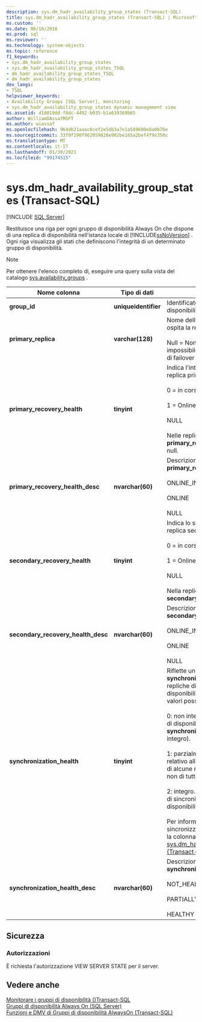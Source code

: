 ```yaml
---
description: sys.dm_hadr_availability_group_states (Transact-SQL)
title: sys.dm_hadr_availability_group_states (Transact-SQL) | Microsoft Docs
ms.custom: ''
ms.date: 06/10/2016
ms.prod: sql
ms.reviewer: ''
ms.technology: system-objects
ms.topic: reference
f1_keywords:
- sys.dm_hadr_availability_group_states
- sys.dm_hadr_availability_group_states_TSQL
- dm_hadr_availability_group_states_TSQL
- dm_hadr_availability_group_states
dev_langs:
- TSQL
helpviewer_keywords:
- Availability Groups [SQL Server], monitoring
- sys.dm_hadr_availability_group_states dynamic management view
ms.assetid: d18019dd-f8dc-4492-b035-b1a639369b65
author: WilliamDAssafMSFT
ms.author: wiassaf
ms.openlocfilehash: 964db21aaac6cef2e5db3a7e1a589600e8a0b76e
ms.sourcegitcommit: 33f0f190f962059826e002be165a2bef4f9e350c
ms.translationtype: MT
ms.contentlocale: it-IT
ms.lasthandoff: 01/30/2021
ms.locfileid: "99174515"
---
```

# <a name="sysdm_hadr_availability_group_states-transact-sql"></a>sys.dm_hadr_availability_group_states (Transact-SQL)
[!INCLUDE [SQL Server](../../includes/applies-to-version/sqlserver.md)]

  Restituisce una riga per ogni gruppo di disponibilità Always On che dispone di una replica di disponibilità nell'istanza locale di [!INCLUDE[ssNoVersion](../../includes/ssnoversion-md.md)] . Ogni riga visualizza gli stati che definiscono l'integrità di un determinato gruppo di disponibilità.  
  
> [!NOTE]  
>  Per ottenere l'elenco completo di, eseguire una query sulla vista del catalogo [sys.availability_groups](../../relational-databases/system-catalog-views/sys-availability-groups-transact-sql.md) .  
  
|Nome colonna|Tipo di dati|Descrizione|  
|-----------------|---------------|-----------------|  
|**group_id**|**uniqueidentifier**|Identificatore univoco del gruppo di disponibilità.|  
|**primary_replica**|**varchar(128)**|Nome dell'istanza del server che ospita la replica primaria corrente.<br /><br /> Null = Non la replica primaria o impossibile comunicare con il cluster di failover WSFC.|  
|**primary_recovery_health**|**tinyint**|Indica l'integrità di recupero della replica primaria, uno di:<br /><br /> 0 = in corso<br /><br /> 1 = Online<br /><br /> NULL<br /><br /> Nelle repliche secondarie il **primary_recovery_health** colonna è null.|  
|**primary_recovery_health_desc**|**nvarchar(60)**|Descrizione di **primary_replica_health**, uno di:<br /><br /> ONLINE_IN_PROGRESS<br /><br /> ONLINE<br /><br /> NULL|  
|**secondary_recovery_health**|**tinyint**|Indica lo stato di ripristino di una replica secondaria, uno dei seguenti:<br /><br /> 0 = in corso<br /><br /> 1 = Online<br /><br /> NULL<br /><br /> Nella replica primaria la colonna **secondary_recovery_health** è null.|  
|**secondary_recovery_health_desc**|**nvarchar(60)**|Descrizione di **secondary_recovery_health**, uno di:<br /><br /> ONLINE_IN_PROGRESS<br /><br /> ONLINE<br /><br /> NULL|  
|**synchronization_health**|**tinyint**|Riflette un rollup del **synchronization_health** di tutte le repliche di disponibilità nel gruppo di disponibilità. Di seguito sono riportati i valori possibili e le relative descrizioni.<br /><br /> 0: non integro. Nessuna delle repliche di disponibilità dispone di un **synchronization_health** integro (2 = integro).<br /><br /> 1: parzialmente integro. Il valore relativo all'integrità di sincronizzazione di alcune repliche di disponibilità, ma non di tutte, è integro.<br /><br /> 2: integro. Il valore relativo all'integrità di sincronizzazione di ogni replica di disponibilità è integro.<br /><br /> Per informazioni sull'integrità della sincronizzazione della replica, vedere la colonna **synchronization_health** in [sys.dm_hadr_availability_replica_states &#40;Transact-SQL&#41;](../../relational-databases/system-dynamic-management-views/sys-dm-hadr-availability-replica-states-transact-sql.md).|  
|**synchronization_health_desc**|**nvarchar(60)**|Descrizione di **synchronization_health**, uno di:<br /><br /> NOT_HEALTHY<br /><br /> PARTIALLY_HEALTHY<br /><br /> HEALTHY|  
  
## <a name="security"></a>Sicurezza  
  
### <a name="permissions"></a>Autorizzazioni  
 È richiesta l'autorizzazione VIEW SERVER STATE per il server.  
  
## <a name="see-also"></a>Vedere anche  
 [Monitorare i gruppi di disponibilità &#40;&#41;Transact-SQL ](../../database-engine/availability-groups/windows/monitor-availability-groups-transact-sql.md)   
 [Gruppi di disponibilità Always On &#40;SQL Server&#41;](../../database-engine/availability-groups/windows/always-on-availability-groups-sql-server.md)   
 [Funzioni e DMV di Gruppi di disponibilità AlwaysOn &#40;Transact-SQL&#41;](../../relational-databases/system-dynamic-management-views/always-on-availability-groups-dynamic-management-views-functions.md)  
  
  
